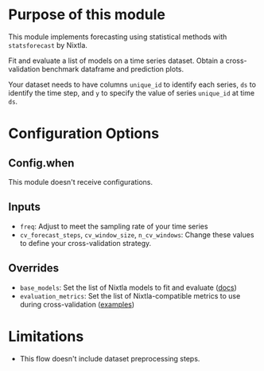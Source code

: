 # Purpose of this module

This module implements forecasting using statistical methods with `statsforecast` by Nixtla.

Fit and evaluate a list of models on a time series dataset. Obtain a cross-validation benchmark dataframe and prediction plots.

Your dataset needs to have columns `unique_id` to identify each series, `ds` to identify the time step, and `y` to specify the value of series `unique_id` at time `ds`.

# Configuration Options
## Config.when
This module doesn't receive configurations.

## Inputs
- `freq`: Adjust to meet the sampling rate of your time series
- `cv_forecast_steps`, `cv_window_size`, `n_cv_windows`: Change these values to define your cross-validation strategy.

## Overrides
- `base_models`: Set the list of Nixtla models to fit and evaluate ([docs](https://nixtla.github.io/statsforecast/src/core/models.html))
- `evaluation_metrics`: Set the list of Nixtla-compatible metrics to use during cross-validation ([examples](https://github.com/Nixtla/utilsforecast/blob/main/utilsforecast/losses.py))


# Limitations
- This flow doesn't include dataset preprocessing steps.
